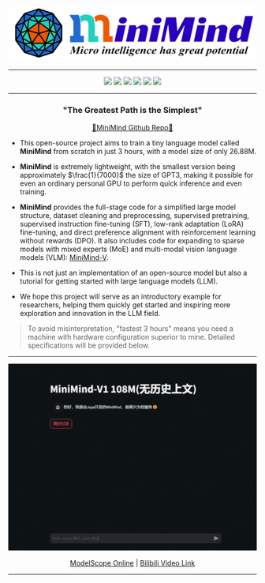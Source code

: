 <div align="center">

<img src="./images/logo.png"></img>

---

<img src="https://visitor-badge.laobi.icu/badge?page_id=jingyaogong/minimind"></img>
<img src="https://img.shields.io/github/stars/jingyaogong/minimind?style=social"></img>
<img src="https://img.shields.io/github/license/jingyaogong/minimind"></img>
<img src="https://img.shields.io/github/last-commit/jingyaogong/minimind"></img>
<img src="https://img.shields.io/badge/PRs-welcome-blue"></img>
<img src="https://img.shields.io/badge/🤗-MiniMind%20%20Collection-blue"></img>

---

</div>



<div align="center">
  <h3>"The Greatest Path is the Simplest"</h3>

<a href="https://github.com/jingyaogong/minimind">🔗MiniMind Github Repo🔗</a>
</div>



* This open-source project aims to train a tiny language model called **MiniMind** from scratch in just 3 hours, with a model size of only 26.88M.

* **MiniMind** is extremely lightweight, with the smallest version being approximately $\frac{1}{7000}$ the size of GPT3, making it possible for even an ordinary personal GPU to perform quick inference and even training.

* **MiniMind** provides the full-stage code for a simplified large model structure, dataset cleaning and preprocessing, supervised pretraining, supervised instruction fine-tuning (SFT), low-rank adaptation (LoRA) fine-tuning, and direct preference alignment with reinforcement learning without rewards (DPO). It also includes code for expanding to sparse models with mixed experts (MoE) and multi-modal vision language models (VLM): <a href="https://github.com/jingyaogong/minimind-v">MiniMind-V</a>.

* This is not just an implementation of an open-source model but also a tutorial for getting started with large language models (LLM).

* We hope this project will serve as an introductory example for researchers, helping them quickly get started and inspiring more exploration and innovation in the LLM field.

> To avoid misinterpretation, "fastest 3 hours" means you need a machine with hardware configuration superior to mine. Detailed specifications will be provided below.



<div align="center">

---

<img src="./images/streamlit.gif"></img>

<a href="https://www.modelscope.cn/studios/gongjy/minimind">ModelScope Online</a> | 
<a href="https://www.bilibili.com/video/BV12dHPeqE72/?share_source=copy_web&vd_source=670c2504f88726f8cf4a21ef6147c0e8">Bilibili Video Link</a>

---

</div>



